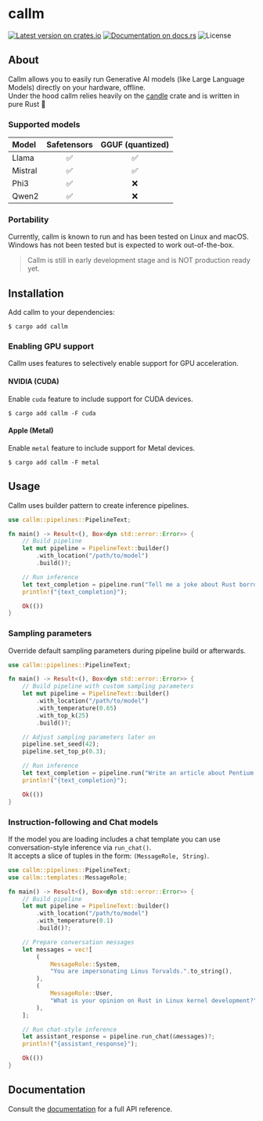 # callm
[![Latest version on crates.io](https://img.shields.io/crates/v/callm?style=plastic)](https://crates.io/crates/callm)
[![Documentation on docs.rs](https://img.shields.io/docsrs/callm?style=plastic)](https://docs.rs/callm)
![License](https://img.shields.io/crates/l/callm?style=plastic)

## About
Callm allows you to easily run Generative AI models (like Large Language Models) directly on your hardware, offline.   
Under the hood callm relies heavily on the [candle](https://github.com/huggingface/candle) crate and is written in pure Rust 🦀

### Supported models

| Model | Safetensors | GGUF (quantized) |
| :--- | :---: | :---: |
| Llama | ✅ | ✅ |
| Mistral | ✅ | ✅ |
| Phi3 | ✅ | ❌ |
| Qwen2 | ✅ | ❌ |

### Portability
Currently, callm is known to run and has been tested on Linux and macOS.   
Windows has not been tested but is expected to work out-of-the-box.

> Callm is still in early development stage and is NOT production ready yet.

## Installation
Add callm to your dependencies:
```
$ cargo add callm
```

### Enabling GPU support
Callm uses features to selectively enable support for GPU acceleration.

#### NVIDIA (CUDA)
Enable `cuda` feature to include support for CUDA devices.
```
$ cargo add callm -F cuda
```

#### Apple (Metal)
Enable `metal` feature to include support for Metal devices.
```
$ cargo add callm -F metal
```

## Usage
Callm uses builder pattern to create inference pipelines.

```rust
use callm::pipelines::PipelineText;

fn main() -> Result<(), Box<dyn std::error::Error>> {
    // Build pipeline
    let mut pipeline = PipelineText::builder()
        .with_location("/path/to/model")
        .build()?;

    // Run inference
    let text_completion = pipeline.run("Tell me a joke about Rust borrow checker")?;
    println!("{text_completion}");

    Ok(())
}
```

### Sampling parameters
Override default sampling parameters during pipeline build or afterwards.

```rust
use callm::pipelines::PipelineText;

fn main() -> Result<(), Box<dyn std::error::Error>> {
    // Build pipeline with custom sampling parameters
    let mut pipeline = PipelineText::builder()
        .with_location("/path/to/model")
        .with_temperature(0.65)
        .with_top_k(25)
        .build()?;

    // Adjust sampling parameters later on
    pipeline.set_seed(42);
    pipeline.set_top_p(0.3);

    // Run inference
    let text_completion = pipeline.run("Write an article about Pentium F00F bug")?;
    println!("{text_completion}");

    Ok(())
}
```


### Instruction-following and Chat models
If the model you are loading includes a chat template you can use conversation-style inference via `run_chat()`.   
It accepts a slice of tuples in the form: `(MessageRole, String)`.

```rust
use callm::pipelines::PipelineText;
use callm::templates::MessageRole;

fn main() -> Result<(), Box<dyn std::error::Error>> {
    // Build pipeline
    let mut pipeline = PipelineText::builder()
        .with_location("/path/to/model")
        .with_temperature(0.1)
        .build()?;

    // Prepare conversation messages
    let messages = vec![
        (
            MessageRole::System,
            "You are impersonating Linus Torvalds.".to_string(),
        ),
        (
            MessageRole::User,
            "What is your opinion on Rust in Linux kernel development?".to_string(),
        ),
    ];

    // Run chat-style inference
    let assistant_response = pipeline.run_chat(&messages)?;
    println!("{assistant_response}");

    Ok(())
}
```

## Documentation
Consult the [documentation](https://docs.rs/callm/) for a full API reference.
